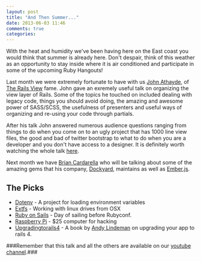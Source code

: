 ```yaml
---
layout: post
title: "And Then Summer..."
date: 2013-06-03 11:46
comments: true
categories: 
---
```


With the heat and humidity we've been having here on the East coast you
would think that summer is already here. Don't despair, think of this
weather as an opportunity to stay inside where it is air conditioned and
participate in some of the upcoming Ruby Hangouts!

Last month we were extremely fortunate to have with us [John Athayde],
of [The Rails View] fame. John gave an exremely useful talk on
organizing the view layer of Rails. Some of the topics he touched on
included dealing with legacy code, things you should avoid doing, the
amazing and awesome power of SASS/SCSS, the usefulness of presenters and
useful ways of organizing and re-using your code through partials.

After his talk John answered numerous audience questions ranging from
things to do when you come on to an ugly project that has 1000 line view
files, the good and bad of twitter bootstrap to what to do when you are
a developer and you don't have access to a designer. It is definitely
worth watching the whole talk [here].

Next month we have [Brian Cardarella] who will be talking about some of
the amazing gems that his company, [Dockyard], maintains as well as
[Ember.js].

The Picks
---------

* [Dotenv] - A project for loading environment variables
* [Extfs] - Working with linux drives from OSX
* [Ruby on Sails] - Day of sailing before Rubyconf.
* [Raspberry Pi] - $25 computer for hacking
* [Upgradingtorails4] - A book by [Andy Lindeman] on upgrading your app
  to rails 4.

###Remember that this talk and all the others are available on our [youtube channel].###

  [John Athayde]: https://www.twitter.com/boboroshi
  [The Rails View]: http://www.therailsview.com/
  [here]: http://www.youtube.com/watch?v=4-NDYWXcl98
  [Brian Cardarella]: https://www.twitter.com/bcardarella
  [Dotenv]: https://github.com/bkeepers/dotenv
  [Extfs]: http://www.paragon-software.com/home/extfs-mac/
  [Ruby on Sails]: http://rubyconf.org/
  [Raspberry Pi]: http://www.raspberrypi.org/
  [Upgradingtorails4]: http://www.upgradingtorails4.com/
  [Andy Lindeman]: https://twitter.com/alindeman
  [Dockyard]: http://dockyard.com/
  [Ember.js]: http://emberjs.com/
  [youtube channel]: http://www.youtube.com/channel/UCZKYKp38YY-hl5HlK1PRk1w?feature=watch
